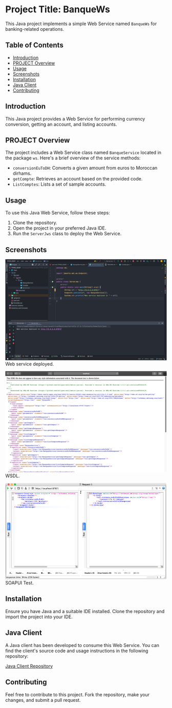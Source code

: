 # Project Title: BanqueWs

This Java project implements a simple Web Service named `BanqueWs` for banking-related operations.

## Table of Contents

- [Introduction](#introduction)
- [PROJECT Overview](#PROJECT-overview)
- [Usage](#usage)
- [Screenshots](#screenshots)
- [Installation](#installation)
- [Java Client](#java-client)
- [Contributing](#contributing)

## Introduction

This Java project provides a Web Service for performing currency conversion, getting an account, and listing accounts.

## PROJECT Overview

The project includes a Web Service class named `BanqueService` located in the package `ws`. Here's a brief overview of the service methods:

- `conversionEuToDH`: Converts a given amount from euros to Moroccan dirhams.
- `getCompte`: Retrieves an account based on the provided code.
- `ListComptes`: Lists a set of sample accounts.

## Usage

To use this Java Web Service, follow these steps:

1. Clone the repository.
2. Open the project in your preferred Java IDE.
3. Run the `ServerJws` class to deploy the Web Service.

## Screenshots


![Screenshot 1](screenshots/screenshot1.png)
Web service deployed.

![Screenshot 2](screenshots/screenshot2.png)
WSDL.

![Screenshot 3](screenshots/screenshot3.png)
SOAPUI Test.

## Installation

Ensure you have Java and a suitable IDE installed. Clone the repository and import the project into your IDE.

## Java Client

A Java client has been developed to consume this Web Service. You can find the client's source code and usage instructions in the following repository:

[Java Client Repository](https://github.com/Hamhamdi/ClientWs_SOAP.git)


## Contributing

Feel free to contribute to this project. Fork the repository, make your changes, and submit a pull request.

